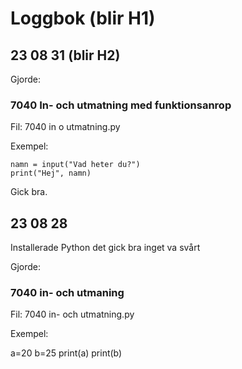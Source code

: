 Loggbok (blir H1)
=========================

23 08 31 (blir H2)
----------------
Gjorde:
### 7040 In- och utmatning med funktionsanrop
Fil: 7040 in o utmatning.py

Exempel:

    namn = input("Vad heter du?")
    print("Hej", namn)

Gick bra.



23 08 28 
-------

Installerade Python 
det gick bra
inget va svårt

Gjorde: 

### 7040 in- och utmaning
Fil: 7040 in- och utmatning.py

Exempel:

a=20
b=25
print(a)
print(b)



